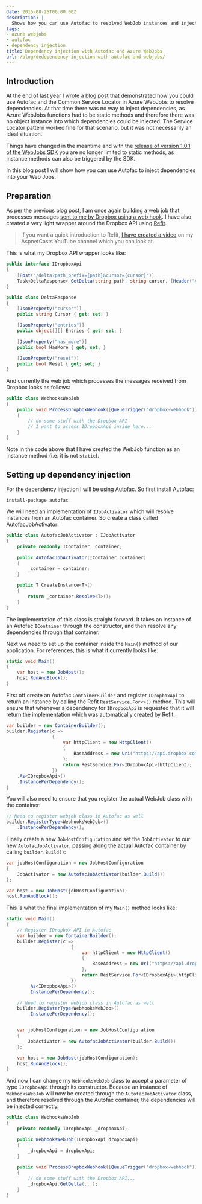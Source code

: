 ```yaml
---
date: 2015-08-25T00:00:00Z
description: |
  Shows how you can use Autofac to resolved WebJob instances and inject dependencies into your web jobs
tags:
- azure webjobs
- autofac
- dependency injection
title: Dependency injection with Autofac and Azure WebJobs
url: /blog/dedependency-injection-with-autofac-and-webjobs/
---
```


## Introduction

At the end of last year [I wrote a blog post](http://www.jerriepelser.com/blog/using-autofac-and-common-service-locator-with-azure-webjobs) that demonstrated how you could use Autofac and the Common Service Locator in Azure WebJobs to resolve dependencies. At that time there was no way to inject dependencies, as Azure WebJobs functions had to be static methods and therefore there was no object instance into which dependencies could be injected. The Service Locator pattern worked fine for that scenario, but it was not necessarily an ideal situation.

Things have changed in the meantime and with the [release of version 1.0.1 of the WebJobs SDK](https://azure.microsoft.com/blog/2015/02/24/announcing-the-1-0-1-alpha-preview-of-microsoft-azure-webjobs-sdk/) you are no longer limited to static methods, as instance methods can also be triggered by the SDK.

In this blog post I will show how you can use Autofac to inject dependencies into your Web Jobs.

## Preparation

As per the previous blog post, I am once again building a web job that processes messages [sent to me by Dropbox using a web hook](http://www.jerriepelser.com/blog/creating-a-dropbox-webhook-in-aspnet). I have also created a very light wrapper around the Dropbox API using [Refit](https://github.com/paulcbetts/refit).

> If you want a quick introduction to Refit, [I have created a video](https://youtu.be/Myv7Hb90s5A) on my AspnetCasts YouTube channel which you can look at.

This is what my Dropbox API wrapper looks like:

``` csharp
public interface IDropboxApi
{
    [Post("/delta?path_prefix={path}&cursor={cursor}")]
    Task<DeltaResponse> GetDelta(string path, string cursor, [Header("Authorization")] string authorization);
}

public class DeltaResponse
{
    [JsonProperty("cursor")]
    public string Cursor { get; set; }

    [JsonProperty("entries")]
    public object[][] Entries { get; set; }

    [JsonProperty("has_more")]
    public bool HasMore { get; set; }

    [JsonProperty("reset")]
    public bool Reset { get; set; }
}
```

And currently the web job which processes the messages received from Dropbox looks as follows:

``` csharp
public class WebhooksWebJob
{
    public void ProcessDropboxWebhook([QueueTrigger("dropbox-webhook")] string notification, TextWriter log)
    {
        // do some stuff with the Dropbox API
        // I want to access IDropboxApi inside here...
    }
}
```

Note in the code above that I have created the WebJob function as an instance method (i.e. it is not `static`).

## Setting up dependency injection

For the dependency injection I will be using Autofac. So first install Autofac:

``` text
install-package autofac
```

We will need an implementation of `IJobActivator` which will resolve instances from an Autofac container. So create a class called AutofacJobActivator:

``` csharp
public class AutofacJobActivator : IJobActivator
{
    private readonly IContainer _container;

    public AutofacJobActivator(IContainer container)
    {
        _container = container;
    }

    public T CreateInstance<T>()
    {
        return _container.Resolve<T>();
    }
}
```

The implementation of this class is straight forward. It takes an instance of an Autofac `IContainer` through the constructor, and then resolve any dependencies through that container.

Next we need to set up the container inside the `Main()` method of our application. For references, this is what it currently looks like:

``` csharp
static void Main()
{
    var host = new JobHost();
    host.RunAndBlock();
}
```

First off create an Autofac `ContainerBuilder` and register `IDropboxApi` to return an instance by calling the Refit `RestService.For<>()` method. This will ensure that whenever a dependency for `IDropboxApi` is requested that it will return the implementation which was automatically created by Refit.

```csharp
var builder = new ContainerBuilder();
builder.Register(c =>
                 {
                     var httpClient = new HttpClient()
                     {
                         BaseAddress = new Uri("https://api.dropbox.com/1")
                     };
                     return RestService.For<IDropboxApi>(httpClient);
                 })
    .As<IDropboxApi>()
    .InstancePerDependency();
}
```

You will also need to ensure that you register the actual WebJob class with the container:

``` csharp
// Need to register webjob class in Autofac as well
builder.RegisterType<WebhooksWebJob>()
    .InstancePerDependency();
```
 
Finally create a new `JobHostConfiguration` and set the `JobActivator` to our new `AutofacJobActivator`, passing along the actual Autofac container by calling `builder.Build()`:

``` csharp
var jobHostConfiguration = new JobHostConfiguration
{
    JobActivator = new AutofacJobActivator(builder.Build())
};

var host = new JobHost(jobHostConfiguration);
host.RunAndBlock();
``` 

This is what the final implementation of my `Main()` method looks like:

``` csharp
static void Main()
{
    // Register IDropbox API in Autofac
    var builder = new ContainerBuilder();
    builder.Register(c =>
                        {
                            var httpClient = new HttpClient()
                            {
                                BaseAddress = new Uri("https://api.dropbox.com/1")
                            };
                            return RestService.For<IDropboxApi>(httpClient);
                        })
        .As<IDropboxApi>()
        .InstancePerDependency();

    // Need to register webjob class in Autofac as well
    builder.RegisterType<WebhooksWebJob>()
        .InstancePerDependency();


    var jobHostConfiguration = new JobHostConfiguration
    {
        JobActivator = new AutofacJobActivator(builder.Build())
    };

    var host = new JobHost(jobHostConfiguration);
    host.RunAndBlock();
}
```

And now I can change my `WebhooksWebJob` class to accept a parameter of type `IDropboxApi` through its constructor. Because an instance of `WebhooksWebJob` will now be created through the `AutofacJobActivator` class, and therefore resolved through the Autofac container, the dependencies will be injected correctly.
 
``` csharp
public class WebhooksWebJob
{
    private readonly IDropboxApi _dropboxApi;

    public WebhooksWebJob(IDropboxApi dropboxApi)
    {
        _dropboxApi = dropboxApi;
    }

    public void ProcessDropboxWebhook([QueueTrigger("dropbox-webhook")] string notification, TextWriter log)
    {
        // do some stuff with the Dropbox API...
        _dropboxApi.GetDelta(...);
    }
}
```
